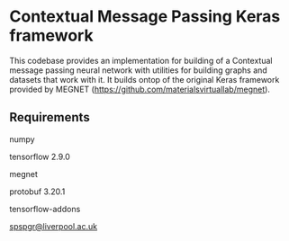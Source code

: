 Contextual Message Passing Keras framework
==============

This codebase provides an implementation for building of a Contextual message passing neural network with utilities for building graphs and datasets that work with it. It builds ontop of the original Keras framework provided by MEGNET (https://github.com/materialsvirtuallab/megnet).

Requirements 
--------------
numpy

tensorflow 2.9.0

megnet

protobuf 3.20.1

tensorflow-addons


spspgr@liverpool.ac.uk
